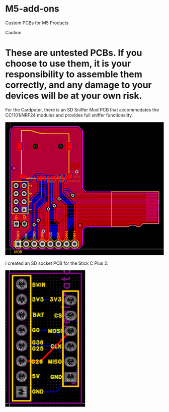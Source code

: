 # M5-add-ons
Custom PCBs for M5 Products

> [!CAUTION]
> # **These are untested PCBs. If you choose to use them, it is your responsibility to assemble them correctly, and any damage to your devices will be at your own risk.**

For the Cardputer, there is an SD Sniffer Mod PCB that accommodates the CC1101/NRF24 modules and provides full sniffer functionality.

![Preview of the SD Sniffer Mod](/Cardputer/MicroSD_Sniffer_Mod/Sniffer.png)

I created an SD socket PCB for the Stick C Plus 2.

![SD Mount for the Stick C Plus 2.](/Stick_C_Plus_2/M5Stick_C_Plus_2_SD_Socket/Stick_SD.png)


